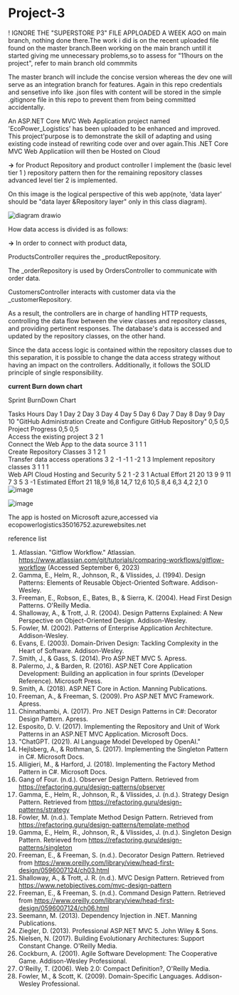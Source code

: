  # Project-3
 
 
 ! IGNORE THE "SUPERSTORE P3" FILE APPLOADED A WEEK AGO on main branch, nothing done there.The work i did is on the recent uploaded file found on the master branch.Been working on the main branch untill it started giving me unnecessary problems,so to assess for "11hours on the project", refer to main branch old commmits



 

The master branch will include the concise version whereas the dev one will serve as an integration branch for features.
Again in this repo credentials and sensetive info like .json files with content will be stored in the simple .gitignore file in this repo to prevent them from being committed accidentally.

An ASP.NET Core MVC Web Application project  named 'EcoPower_Logistics' has been uploaded to be  enhanced and improved. This project'purpose is to demonstrate the skill of adapting and using existing code instead of rewriting code over and over again.This  .NET Core MVC Web Applicatiion will then be Hosted on Cloud 

**->** for Product Repository and product controller I implement the (basic level tier 1 ) repository pattern then for the remaining repository classes advanced level tier 2 is implemented. 

On this image is the logical perspective of this web app(note, 'data layer' should be  "data layer &Repository layer" only in this class diagram).

![diagram drawio](https://github.com/Bongani-4/CMPG-323-Project-3_35016752/assets/140083292/e058a270-2d04-4060-9c33-2f68e7c76d6c)

How data access is divided is as follows:

**->** In order to connect with product data,

ProductsController requires the _productRepository.

The _orderRepository is used by OrdersController to communicate with order data.

CustomersController interacts with customer data via the _customerRepository.

As a result, the controllers are in charge of handling HTTP requests, controlling the data flow between the view classes and repository classes, and providing pertinent responses. The database's data is accessed and updated by the repository classes, on the other hand.

Since the data access logic is contained within the repository classes due to this separation, it is possible to change the data access strategy without having an impact on the controllers. Additionally, it follows the SOLID principle of single responsibility.


**current Burn down chart**

Sprint BurnDown Chart												
												
Tasks		Hours	Day 1	Day 2	Day 3	Day 4	Day 5	Day 6	Day 7	Day 8	Day 9	Day 10
"GitHub Administration	Create and Configure GitHub Repository"		0,5	0,5									
Project Progress		0,5	0,5									
Access the existing project		3		2	1							
Connect the Web App to the data source		3			1				1		1	
Create Repository Classes		3			1			2	1			
Transfer data access operations		3		2			-1	-1	1	-2	1	3
Implement repository classes		3		1			1		1			
Web API Cloud Hosting and Security		5		2	1		-2	3				1
	Actual Effort	21	20	13	9	9	11	7	3	5	3	-1
	Estimated Effort	21	18,9	16,8	14,7	12,6	10,5	8,4	6,3	4,2	2,1	0
![image](https://github.com/Bongani-4/CMPG-323--overview/assets/140083292/c720feeb-7cac-42cb-b52f-c9edf2a3a0bb)

![image](https://github.com/Bongani-4/CMPG-323--overview/assets/140083292/ca3698c9-572c-414a-a0ee-911ec1089bd9)



The app is hosted on Microsoft azure,accessed via ecopowerlogistics35016752.azurewebsites.net



reference list
1. Atlassian. "Gitflow Workflow." Atlassian. https://www.atlassian.com/git/tutorials/comparing-workflows/gitflow-workflow (Accessed September 6, 2023)
2. Gamma, E., Helm, R., Johnson, R., & Vlissides, J. (1994). Design Patterns: Elements of Reusable Object-Oriented Software. Addison-Wesley.
3. Freeman, E., Robson, E., Bates, B., & Sierra, K. (2004). Head First Design Patterns. O'Reilly Media.
4. Shalloway, A., & Trott, J. R. (2004). Design Patterns Explained: A New Perspective on Object-Oriented Design. Addison-Wesley.
5. Fowler, M. (2002). Patterns of Enterprise Application Architecture. Addison-Wesley.
6. Evans, E. (2003). Domain-Driven Design: Tackling Complexity in the Heart of Software. Addison-Wesley.
7. Smith, J., & Gass, S. (2014). Pro ASP.NET MVC 5. Apress.
8. Palermo, J., & Barden, R. (2016). ASP.NET Core Application Development: Building an application in four sprints (Developer Reference). Microsoft Press.
9. Smith, A. (2018). ASP.NET Core in Action. Manning Publications.
10. Freeman, A., & Freeman, S. (2009). Pro ASP.NET MVC Framework. Apress.
11. Chinnathambi, A. (2017). Pro .NET Design Patterns in C#: Decorator Design Pattern. Apress.
12. Esposito, D. V. (2017). Implementing the Repository and Unit of Work Patterns in an ASP.NET MVC Application. Microsoft Docs.
13. "ChatGPT. (2021). AI Language Model Developed by OpenAI."
15. Hejlsberg, A., & Rothman, S. (2017). Implementing the Singleton Pattern in C#. Microsoft Docs.
16. Alligieri, M., & Harford, J. (2018). Implementing the Factory Method Pattern in C#. Microsoft Docs.
17. Gang of Four. (n.d.). Observer Design Pattern. Retrieved from https://refactoring.guru/design-patterns/observer
18. Gamma, E., Helm, R., Johnson, R., & Vlissides, J. (n.d.). Strategy Design Pattern. Retrieved from https://refactoring.guru/design-patterns/strategy
19. Fowler, M. (n.d.). Template Method Design Pattern. Retrieved from https://refactoring.guru/design-patterns/template-method
20. Gamma, E., Helm, R., Johnson, R., & Vlissides, J. (n.d.). Singleton Design Pattern. Retrieved from https://refactoring.guru/design-patterns/singleton
21. Freeman, E., & Freeman, S. (n.d.). Decorator Design Pattern. Retrieved from https://www.oreilly.com/library/view/head-first-design/0596007124/ch03.html
22. Shalloway, A., & Trott, J. R. (n.d.). MVC Design Pattern. Retrieved from https://www.netobjectives.com/mvc-design-pattern
23. Freeman, E., & Freeman, S. (n.d.). Command Design Pattern. Retrieved from https://www.oreilly.com/library/view/head-first-design/0596007124/ch06.html
24.  Seemann, M. (2013). Dependency Injection in .NET. Manning Publications.
25. Ziegler, D. (2013). Professional ASP.NET MVC 5. John Wiley & Sons.
26. Nielsen, N. (2017). Building Evolutionary Architectures: Support Constant Change. O'Reilly Media.
27. Cockburn, A. (2001). Agile Software Development: The Cooperative Game. Addison-Wesley Professional.
28. O'Reilly, T. (2006). Web 2.0: Compact Definition?, O'Reilly Media.
29. Fowler, M., & Scott, K. (2009). Domain-Specific Languages. Addison-Wesley Professional.
